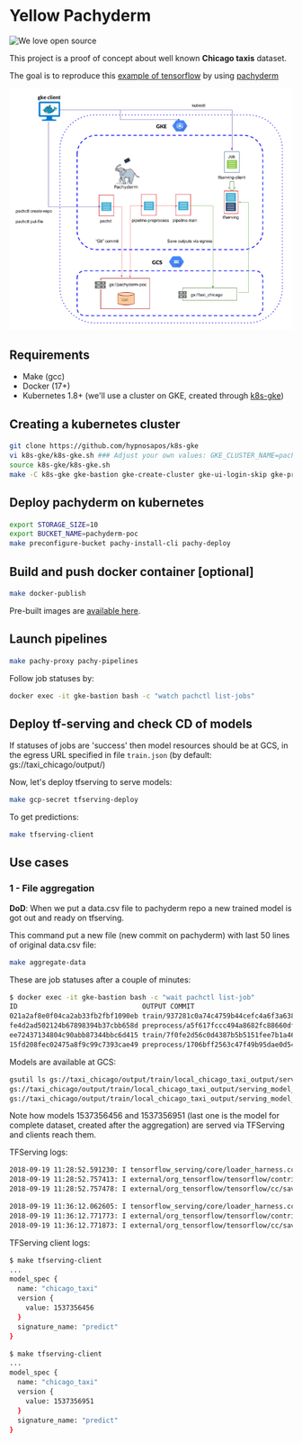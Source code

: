 # Yellow Pachyderm

![We love open source](https://badges.frapsoft.com/os/v1/open-source.svg?v=103 "We love open source")

This project is a proof of concept about well known **Chicago taxis** dataset.

The goal is to reproduce this [example of tensorflow](https://github.com/tensorflow/model-analysis/tree/master/examples/chicago_taxi) by using [pachyderm](https://github.com/pachyderm/pachyderm)

![Taxi chicago over pachyderm](taxi_chicago.png)

## Requirements

- Make (gcc)
- Docker (17+)
- Kubernetes 1.8+ (we'll use a cluster on GKE, created through [k8s-gke](https://github.com/hypnosapos/k8s-gke))

## Creating a kubernetes cluster

```bash
git clone https://github.com/hypnosapos/k8s-gke
vi k8s-gke/k8s-gke.sh ### Adjust your own values: GKE_CLUSTER_NAME=pachy
source k8s-gke/k8s-gke.sh 
make -C k8s-gke gke-bastion gke-create-cluster gke-ui-login-skip gke-proxy gke-ui
```

## Deploy pachyderm on kubernetes

```bash
export STORAGE_SIZE=10
export BUCKET_NAME=pachyderm-poc
make preconfigure-bucket pachy-install-cli pachy-deploy
```

## Build and push docker container \[optional\]

```bash
make docker-publish
```

Pre-built images are [available here](https://hub.docker.com/r/hypnosapos/taxi_chicago/tags/).

## Launch pipelines

```bash
make pachy-proxy pachy-pipelines
```

Follow job statuses by:
```bash
docker exec -it gke-bastion bash -c "watch pachctl list-jobs"
```

## Deploy tf-serving and check CD of models

If statuses of jobs are 'success' then model resources should be at GCS, in the egress URL specified in file `train.json`
 (by default: gs://taxi_chicago/output/)

Now, let's deploy tfserving to serve models:
```bash
make gcp-secret tfserving-deploy
```

To get predictions:
```bash
make tfserving-client
```

## Use cases

### 1 - File aggregation

**DoD**: When we put a data.csv file to pachyderm repo a new trained model is got out and ready on tfserving.

This command put a new file (new commit on pachyderm) with last 50 lines of original data.csv file:
```bash
make aggregate-data
```

These are job statuses after a couple of minutes:

```bash
$ docker exec -it gke-bastion bash -c "wait pachctl list-job"
ID                               OUTPUT COMMIT                               STARTED        DURATION       RESTART PROGRESS  DL       UL       STATE            
021a2af8e0f04ca2ab33fb2fbf1090eb train/937281c0a74c4759b44cefc4a6f3a638      11 minutes ago 2 minutes      0       1 + 0 / 1 1.129MiB 9.404MiB success 
fe4d2ad502124b67898394b37cbb658d preprocess/a5f617fccc494a8682fc88660df46511 11 minutes ago 54 seconds     0       1 + 0 / 1 1.837MiB 1.129MiB success 
ee72437134804c90abb87344bbc6d415 train/7f0fe2d56c0d4387b5b5151fee7b1a46      17 minutes ago 2 minutes      0       1 + 0 / 1 1.119MiB 9.391MiB success 
15fd208fec02475a8f9c99c7393cae49 preprocess/1706bff2563c47f49b95dae0d543ff0e 17 minutes ago 56 seconds     0       1 + 0 / 1 1.836MiB 1.119MiB success 
```

Models are available at GCS:
```bash
gsutil ls gs://taxi_chicago/output/train/local_chicago_taxi_output/serving_model_dir/export/chicago-taxi/
gs://taxi_chicago/output/train/local_chicago_taxi_output/serving_model_dir/export/chicago-taxi/1537356456/
gs://taxi_chicago/output/train/local_chicago_taxi_output/serving_model_dir/export/chicago-taxi/1537356951/

```

Note how models 1537356456 and 1537356951 (last one is the model for complete dataset, created after the aggregation) are served via TFServing and clients reach them.

TFServing logs:

```bash
2018-09-19 11:28:52.591230: I tensorflow_serving/core/loader_harness.cc:74] Loading servable version {name: chicago_taxi version: 1537356456}
2018-09-19 11:28:52.757413: I external/org_tensorflow/tensorflow/contrib/session_bundle/bundle_shim.cc:360] Attempting to load native SavedModelBundle in bundle-shim from: gs://taxi_chicago/output/train/local_chicago_taxi_output/serving_model_dir/export/chicago-taxi/1537356456
2018-09-19 11:28:52.757478: I external/org_tensorflow/tensorflow/cc/saved_model/reader.cc:31] Reading SavedModel from: gs://taxi_chicago/output/train/local_chicago_taxi_output/serving_model_dir/export/chicago-taxi/1537356456
```
```bash
2018-09-19 11:36:12.062605: I tensorflow_serving/core/loader_harness.cc:74] Loading servable version {name: chicago_taxi version: 1537356951}
2018-09-19 11:36:12.771773: I external/org_tensorflow/tensorflow/contrib/session_bundle/bundle_shim.cc:360] Attempting to load native SavedModelBundle in bundle-shim from: gs://taxi_chicago/output/train/local_chicago_taxi_output/serving_model_dir/export/chicago-taxi/1537356951
2018-09-19 11:36:12.771873: I external/org_tensorflow/tensorflow/cc/saved_model/reader.cc:31] Reading SavedModel from: gs://taxi_chicago/output/train/local_chicago_taxi_output/serving_model_dir/export/chicago-taxi/1537356951
```

TFServing client logs:

```bash
$ make tfserving-client
...
model_spec {
  name: "chicago_taxi"
  version {
    value: 1537356456
  }
  signature_name: "predict"
}
```
```bash
$ make tfserving-client
...
model_spec {
  name: "chicago_taxi"
  version {
    value: 1537356951
  }
  signature_name: "predict"
}
```

